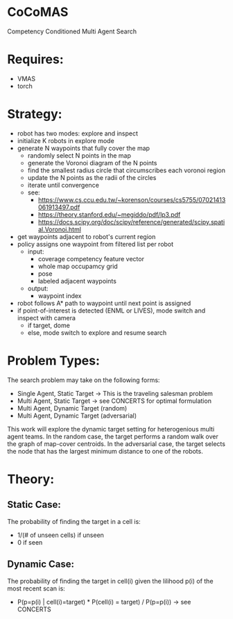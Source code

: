 # CoCoMAS
Competency Conditioned Multi Agent Search

# Requires:
- VMAS
- torch

# Strategy:
- robot has two modes: explore and inspect
- initialize K robots in explore mode
- generate N waypoints that fully cover the map
    - randomly select N points in the map
    - generate the Voronoi diagram of the N points
    - find the smallest radius circle that circumscribes each voronoi region
    - update the N points as the radii of the circles
    - iterate until convergence
    - see: 
        - https://www.cs.ccu.edu.tw/~korenson/courses/cs5755/07021413061913497.pdf
        - https://theory.stanford.edu/~megiddo/pdf/lp3.pdf
        - https://docs.scipy.org/doc/scipy/reference/generated/scipy.spatial.Voronoi.html
- get waypoints adjacent to robot's current region
- policy assigns one waypoint from filtered list per robot
    - input:
        - coverage competency feature vector
        - whole map occupamcy grid
        - pose
        - labeled adjacent waypoints
    - output:
        - waypoint index
- robot follows A* path to waypoint until next point is assigned
- if point-of-interest is detected (ENML or LIVES), mode switch and inspect with camera
    - if target, dome
    - else, mode switch to explore and resume search

# Problem Types:
The search problem may take on the following forms: 
- Single Agent, Static Target -> This is the traveling salesman problem
- Multi Agent, Static Target -> see CONCERTS for optimal formulation
- Multi Agent, Dynamic Target (random)
- Multi Agent, Dynamic Target (adversarial)

This work will explore the dynamic target setting for heterogenious multi agent teams.
In the random case, the target performs a random walk over the graph of map-cover centroids. In the adversarial case, the target selects the node that has the largest minimum distance to one of the robots.

# Theory:
## Static Case:
The probability of finding the target in a cell is: 
- 1/(# of unseen cells) if unseen
- 0 if seen

## Dynamic Case: 
The probability of finding the target in cell(i) given the lilihood p(i) of the most recent scan is:
- P(p=p(i) | cell(i)=target) * P(cell(i) = target) / P(p=p(i)) -> see CONCERTS